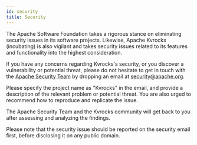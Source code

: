 ```yaml
---
id: security 
title: Security
---
```


The Apache Software Foundation takes a rigorous stance on eliminating security issues in its software projects. Likewise, Apache Kvrocks (incubating) is also vigilant and takes security issues related to its features and functionality into the highest consideration.

If you have any concerns regarding Kvrocks's security, or you discover a vulnerability or potential threat, please do not hesitate to get in touch with the [Apache Security Team](https://www.apache.org/security/) by dropping an email at [security@apache.org](mailto:security@apache.org).

Please specify the project name as "Kvrocks" in the email, and provide a description of the relevant problem or potential threat. You are also urged to recommend how to reproduce and replicate the issue.

The Apache Security Team and the Kvrocks community will get back to you after assessing and analyzing the findings.

Please note that the security issue should be reported on the security email first, before disclosing it on any public domain.
